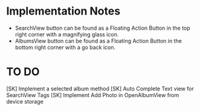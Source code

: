 # Implementation Notes

 - SearchView button can be found as a Floating Action Button in the top right corner with a magnifying glass icon.
 - AlbumsView button can be found as a Floating Action Button in the bottom right corner with a go back icon.

# TO DO

[SK] Implement a selected album method
[SK] Auto Complete Text view for SearchView Tags
[SK] Implement Add Photo in OpenAlbumView from device storage
